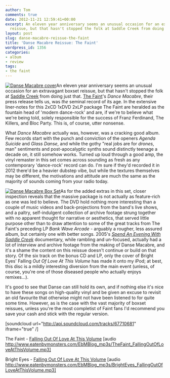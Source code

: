 ```yaml
---
author: Tom
comments: true
date: 2012-11-21 12:59:41+00:00
excerpt: An eleven year anniversary seems an unusual occasion for an extravagant boxset
  reissue, but that hasn't stopped the folk at Saddle Creek from doing just that.
layout: post
slug: danse-macabre-reissue-the-faint
title: 'Danse Macabre Reissue: The Faint'
wordpress_id: 1356
categories:
- album
- review
tags:
- the faint
---
```


[![Danse Macabre cover](http://www.eatenbymonsters.com/wp-content/uploads/2012/11/DanseMacabre-cover-292x300.jpg)](http://www.eatenbymonsters.com/?attachment_id=1357#main)An eleven year anniversary seems an unusual occasion for an extravagant boxset reissue, but that hasn't stopped the folk at [Saddle Creek](http://saddle-creek.com/) from doing just that. [The Faint](http://www.thefaint.com/)'s _Dance Macabre_, their press release tells us, was _the_ seminal record of its age. In the extensive liner-notes for this 2xCD 1xDVD 2xLP package The Faint are heralded as the fountain head of 'modern dance-rock' and are, if we're to believe what we're being told, solely responsible for the success of Franz Ferdinand, The Killers, and Bloc Party. This is, of course, utter nonsense.

What _Dance Macabre_ actually was, however, was a cracking good album. Few records start with the punch and conviction of the openers _Agenda Suicide_ and _Glass Danse_, and while the gothy "real jobs are for _drones_, man" sentiments and post-apocalyptic synths sound distinctly teenage a decade on, it still somehow works. Turned up loud through a good amp, the vinyl remaster in this set comes across sounding as fresh as any contemporary 'dance-rock' record can do. I'm sure if they'd recorded it in 2012 there'd be a heavier dubstep vibe, but while the textures themselves may be different, the motivations and attitude are much the same as the majority of sounds coming from your radio today.

[![Danse Macabre Box Set](http://www.eatenbymonsters.com/wp-content/uploads/2012/11/Faint_Danse_Macabre_Layout-150x150.jpg)](http://www.eatenbymonsters.com/?attachment_id=1358#main)As for the added extras in this set, closer inspection reveals that the massive package is not actually as feature-rich as one was led to believe. The DVD hold nothing more interesting than a couple of music videos and back-projections from the band's live shows, and a paltry, self-indulgent collection of archive footage strung together with no apparent thought for narrative or aesthetics, that served little purpose other than to draw attention to some of the great tracks from The Faint's preceding LP _Bank Wave Arcade_ - arguably a rougher, less assured album, but certainly one with better songs. 2005's [_Spend An Evening With Saddle Creek_](http://uk.imdb.com/title/tt0483808/) documentary, while rambling and un-focused, actually had a lot of interview and archive footage from the making of Danse Macabre, and it's a shame the content on this reissue doesn't continue or build on that story. Of the six track on the bonus CD and LP, only the cover of Bright Eyes' Falling _Out Of Love At This Volume_ has made it onto my iPod; at best, this disc is a mildly interesting diversion from the main event (unless, of course, you're one of those diseased people who actually enjoys remixes...).

It's good to see that Danse can still hold its own, and if nothing else it's nice to have these songs on high-quality vinyl and be given an excuse to revisit an old favourite that otherwise might not have been listened to for quite some time. However, as is the case with the vast majority of boxset reissues, unless you're the most completist of Faint fans I'd recommend you save your cash and stick with the regular version.

[soundcloud url="http://api.soundcloud.com/tracks/67710681" iframe="true" /]

The Faint - [Falling Out Of Love At This Volume](http://www.eatenbymonsters.com/EbMBlog_mp3s/TheFaint_FallingOutOfLoveAtThisVolume.mp3) [audio http://www.eatenbymonsters.com/EbMBlog_mp3s/TheFaint_FallingOutOfLoveAtThisVolume.mp3]

Bright Eyes - [Falling Out Of Love At This Volume](http://www.eatenbymonsters.com/EbMBlog_mp3s/BrightEyes_FallingOutOfLoveAtThisVolume.mp3) [audio http://www.eatenbymonsters.com/EbMBlog_mp3s/BrightEyes_FallingOutOfLoveAtThisVolume.mp3]
